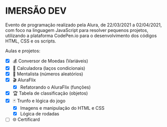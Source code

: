 # IMERSÃO DEV

Evento de programação realizado pela Alura, de 22/03/2021 a 02/04/2021, com foco na linguagem JavaScript para resolver pequenos projetos, utilizando a plataforma CodePen.io para o desenvolvimento dos códigos HTML, CSS e os scripts.

Aulas e projetos: <br>
- [X] :moneybag: Conversor de Moedas (Variáveis) 
- [X] :1234: Calculadora (laços condicionais) 
- [X] :crystal_ball: Mentalista (números aleatórios) 
- [X] :clapper: AluraFlix
  - [X] Refatorando o AluraFlix (funções) 
- [X] :trophy: Tabela de classificação (objetos) 
- [X] :black_joker: Trunfo e lógica do jogo 
  - [X] Imagens e manipulação do HTML e CSS
  - [X] Lógica de rodadas
- [ ] :globe_with_meridians: Certificard

